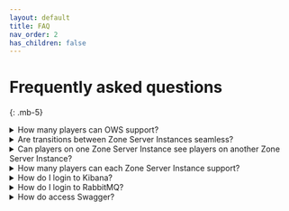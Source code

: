 ```yaml
---
layout: default
title: FAQ
nav_order: 2
has_children: false
---
```


# Frequently asked questions
{: .mb-5}

<details markdown="block">
  <summary class="fs-5 mb-3">
    How many players can OWS support?
  </summary>

With OWS 2 our goal is to support 100,000 concurrent players or more. This will be heavily dependent on your game and server hardware.
</details>

<details markdown="block">
  <summary class="fs-5 mb-3">
    Are transitions between Zone Server Instances seamless?
  </summary>

Seamless transitions are not currently supported in OWS 2. While seamless transitions are achievable, by default Unreal Engine does not support it. OWS uses Unreal Engine's client travel system which by default unloads the current map before loading the new one.
</details>

<details markdown="block">
  <summary class="fs-5 mb-3">
    Can players on one Zone Server Instance see players on another Zone Server Instance?
  </summary>

This is not supported by default, but there is nothing stopping you from sending data between the Zone Server Instances to achieve this.  This may be something OWS 2 addresses in the future.
</details>

<details markdown="block">
  <summary class="fs-5 mb-3">
    How many players can each Zone Server Instance support?
  </summary>

As OWS 2 is using Unreal Engine's instance server, you are limited by whatever limitations Unreal Engine's server instances have.  OWS 2 does nothing to change this as OWS 2 is not a Game server.  Epic released a [video](https://www.youtube.com/watch?v=CDnNAAzgltw) about optimizing the Data which gets send from and to the server using a custom Replication Graph. Fortnite, for example, supports up to 100 players per Zone Instance.
</details>

<details markdown="block">
  <summary class="fs-5 mb-3">
    How do I login to Kibana?
  </summary>

Go to: http://localhost:5601/ and use the default username / password: elastic / changeme
</details>

<details markdown="block">
  <summary class="fs-5 mb-3">
    How do I login to RabbitMQ?
  </summary>

Go to: http://localhost:15672/ and use the default username / password: dev / test
</details>

<details markdown="block">
  <summary class="fs-5 mb-3">
    How do access Swagger?
  </summary>

- OWSPublicAPI: [https://localhost:44303/Swagger](https://localhost:44303/Swagger)
- OWSInstanceManagementAPI: [https://localhost:44329/Swagger](https://localhost:44329/Swagger)
- OWSCharacterPersistenceAPI: [https://localhost:44324/Swagger](https://localhost:44324/Swagger)
</details>
